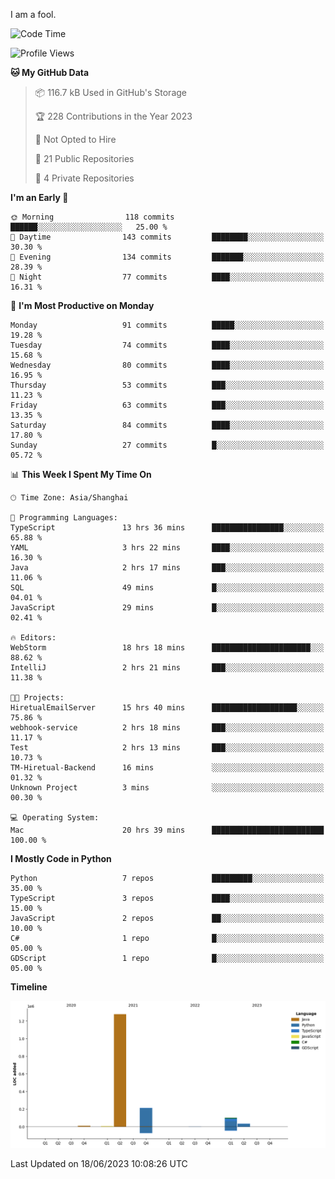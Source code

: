 I am a fool.

<!--START_SECTION:waka-->
![Code Time](http://img.shields.io/badge/Code%20Time-489%20hrs%2021%20mins-blue)

![Profile Views](http://img.shields.io/badge/Profile%20Views-0-blue)

**🐱 My GitHub Data** 

> 📦 116.7 kB Used in GitHub's Storage 
 > 
> 🏆 228 Contributions in the Year 2023
 > 
> 🚫 Not Opted to Hire
 > 
> 📜 21 Public Repositories 
 > 
> 🔑 4 Private Repositories 
 > 
**I'm an Early 🐤** 

```text
🌞 Morning                118 commits         ██████░░░░░░░░░░░░░░░░░░░   25.00 % 
🌆 Daytime                143 commits         ████████░░░░░░░░░░░░░░░░░   30.30 % 
🌃 Evening                134 commits         ███████░░░░░░░░░░░░░░░░░░   28.39 % 
🌙 Night                  77 commits          ████░░░░░░░░░░░░░░░░░░░░░   16.31 % 
```
📅 **I'm Most Productive on Monday** 

```text
Monday                   91 commits          █████░░░░░░░░░░░░░░░░░░░░   19.28 % 
Tuesday                  74 commits          ████░░░░░░░░░░░░░░░░░░░░░   15.68 % 
Wednesday                80 commits          ████░░░░░░░░░░░░░░░░░░░░░   16.95 % 
Thursday                 53 commits          ███░░░░░░░░░░░░░░░░░░░░░░   11.23 % 
Friday                   63 commits          ███░░░░░░░░░░░░░░░░░░░░░░   13.35 % 
Saturday                 84 commits          ████░░░░░░░░░░░░░░░░░░░░░   17.80 % 
Sunday                   27 commits          █░░░░░░░░░░░░░░░░░░░░░░░░   05.72 % 
```


📊 **This Week I Spent My Time On** 

```text
🕑︎ Time Zone: Asia/Shanghai

💬 Programming Languages: 
TypeScript               13 hrs 36 mins      ████████████████░░░░░░░░░   65.88 % 
YAML                     3 hrs 22 mins       ████░░░░░░░░░░░░░░░░░░░░░   16.30 % 
Java                     2 hrs 17 mins       ███░░░░░░░░░░░░░░░░░░░░░░   11.06 % 
SQL                      49 mins             █░░░░░░░░░░░░░░░░░░░░░░░░   04.01 % 
JavaScript               29 mins             █░░░░░░░░░░░░░░░░░░░░░░░░   02.41 % 

🔥 Editors: 
WebStorm                 18 hrs 18 mins      ██████████████████████░░░   88.62 % 
IntelliJ                 2 hrs 21 mins       ███░░░░░░░░░░░░░░░░░░░░░░   11.38 % 

🐱‍💻 Projects: 
HiretualEmailServer      15 hrs 40 mins      ███████████████████░░░░░░   75.86 % 
webhook-service          2 hrs 18 mins       ███░░░░░░░░░░░░░░░░░░░░░░   11.17 % 
Test                     2 hrs 13 mins       ███░░░░░░░░░░░░░░░░░░░░░░   10.73 % 
TM-Hiretual-Backend      16 mins             ░░░░░░░░░░░░░░░░░░░░░░░░░   01.32 % 
Unknown Project          3 mins              ░░░░░░░░░░░░░░░░░░░░░░░░░   00.30 % 

💻 Operating System: 
Mac                      20 hrs 39 mins      █████████████████████████   100.00 % 
```

**I Mostly Code in Python** 

```text
Python                   7 repos             █████████░░░░░░░░░░░░░░░░   35.00 % 
TypeScript               3 repos             ████░░░░░░░░░░░░░░░░░░░░░   15.00 % 
JavaScript               2 repos             ██░░░░░░░░░░░░░░░░░░░░░░░   10.00 % 
C#                       1 repo              █░░░░░░░░░░░░░░░░░░░░░░░░   05.00 % 
GDScript                 1 repo              █░░░░░░░░░░░░░░░░░░░░░░░░   05.00 % 
```



**Timeline**

![Lines of Code chart](https://raw.githubusercontent.com/VeejaLiu/VeejaLiu/master/assets/bar_graph.png)


 Last Updated on 18/06/2023 10:08:26 UTC
<!--END_SECTION:waka-->
